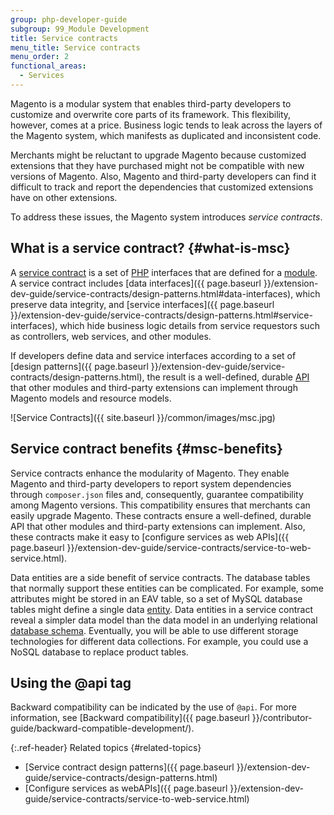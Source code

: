 ```yaml
---
group: php-developer-guide
subgroup: 99_Module Development
title: Service contracts
menu_title: Service contracts
menu_order: 2
functional_areas:
  - Services
---
```


Magento is a modular system that enables third-party developers to customize and overwrite core parts of its framework. This flexibility, however, comes at a price. Business logic tends to leak across the layers of the Magento system, which manifests as duplicated and inconsistent code.

Merchants might be reluctant to upgrade Magento because customized extensions that they have purchased might not be compatible with new versions of Magento. Also, Magento and third-party developers can find it difficult to track and report the dependencies that customized extensions have on other extensions.

To address these issues, the Magento system introduces _service contracts_.

## What is a service contract? {#what-is-msc}

A [service contract](https://glossary.magento.com/service-contract) is a set of [PHP](https://glossary.magento.com/php) interfaces that are defined for a [module](https://glossary.magento.com/module).
A service contract includes [data interfaces]({{ page.baseurl }}/extension-dev-guide/service-contracts/design-patterns.html#data-interfaces), which preserve data integrity, and [service interfaces]({{ page.baseurl }}/extension-dev-guide/service-contracts/design-patterns.html#service-interfaces), which hide business logic details from service requestors such as controllers, web services, and other modules.

If developers define data and service interfaces according to a set of [design patterns]({{ page.baseurl }}/extension-dev-guide/service-contracts/design-patterns.html), the result is a well-defined, durable [API](https://glossary.magento.com/api) that other modules and third-party extensions can implement through Magento models and resource models.

![Service Contracts]({{ site.baseurl }}/common/images/msc.jpg)

## Service contract benefits {#msc-benefits}

Service contracts enhance the modularity of Magento. They enable Magento and third-party developers to report system dependencies through `composer.json` files and, consequently, guarantee compatibility among Magento versions. This compatibility ensures that merchants can easily upgrade Magento.
These contracts ensure a well-defined, durable API that other modules and third-party extensions can implement. Also, these contracts make it easy to [configure services as web APIs]({{ page.baseurl }}/extension-dev-guide/service-contracts/service-to-web-service.html).

Data entities are a side benefit of service contracts.
The database tables that normally support these entities can be complicated.
For example, some attributes might be stored in an EAV table, so a set of MySQL database tables might define a single data [entity](https://glossary.magento.com/entity).
Data entities in a service contract reveal a simpler data model than the data model in an underlying relational [database schema](https://glossary.magento.com/database-schema).
Eventually, you will be able to use different storage technologies for different data collections. For example, you could use a NoSQL database to replace product tables.

## Using the @api tag

Backward compatibility can be indicated by the use of `@api`. For more information, see [Backward compatibility]({{ page.baseurl }}/contributor-guide/backward-compatible-development/).

{:.ref-header}
Related topics {#related-topics}

- [Service contract design patterns]({{ page.baseurl }}/extension-dev-guide/service-contracts/design-patterns.html)
- [Configure services as webAPIs]({{ page.baseurl }}/extension-dev-guide/service-contracts/service-to-web-service.html)
